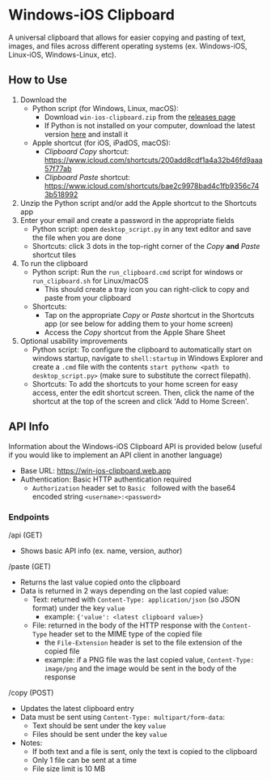 # Windows-iOS Clipboard

A universal clipboard that allows for easier copying and pasting of text, images, and files across different operating systems (ex. Windows-iOS, Linux-iOS, Windows-Linux, etc).

## How to Use
1. Download the
   - Python script (for Windows, Linux, macOS):
     - Download ```win-ios-clipboard.zip``` from the [releases page](https://github.com/jonathanjma/windows-ios-clipboard/releases/latest)
     - If Python is not installed on your computer, download the latest version [here](https://www.python.org/downloads/) and install it
   - Apple shortcut (for iOS, iPadOS, macOS):
     - _Clipboard Copy_ shortcut: https://www.icloud.com/shortcuts/200add8cdf1a4a32b46fd9aaa57f77ab
     - _Clipboard Paste_ shortcut: https://www.icloud.com/shortcuts/bae2c9978bad4c1fb9356c743b518992
2. Unzip the Python script and/or add the Apple shortcut to the Shortcuts app
3. Enter your email and create a password in the appropriate fields
   - Python script: open ```desktop_script.py``` in any text editor and save the file when you are done
   - Shortcuts: click 3 dots in the top-right corner of the _Copy_ **and** _Paste_ shortcut tiles
4. To run the clipboard
   - Python script: Run the ```run_clipboard.cmd``` script for windows or ```run_clipboard.sh``` for Linux/macOS
     - This should create a tray icon you can right-click to copy and paste from your clipboard
   - Shortcuts: 
     - Tap on the appropriate _Copy_ or _Paste_ shortcut in the Shortcuts app (or see below for adding them to your home screen)
     - Access the _Copy_ shortcut from the Apple Share Sheet
5. Optional usability improvements
   - Python script: To configure the clipboard to automatically start on windows startup, navigate to ```shell:startup``` in Windows Explorer
     and create a ```.cmd``` file with the contents ```start pythonw <path to desktop_script.py>``` (make sure to substitute the correct filepath).
   - Shortcuts: To add the shortcuts to your home screen for easy access, enter the edit shortcut screen. 
     Then, click the name of the shortcut at the top of the screen and click 'Add to Home Screen'.

## API Info
Information about the Windows-iOS Clipboard API is provided below 
(useful if you would like to implement an API client in another language)

- Base URL: https://win-ios-clipboard.web.app
- Authentication: Basic HTTP authentication required 
  - ```Authorization``` header set to ```Basic ``` followed with the base64 encoded string ```<username>:<password>```

### Endpoints
/api (GET)
- Shows basic API info (ex. name, version, author)

/paste (GET)
- Returns the last value copied onto the clipboard
- Data is returned in 2 ways depending on the last copied value:
  - Text: returned with ```Content-Type: application/json``` (so JSON format) under the key ```value```
    - example: ```{'value': <latest clipboard value>}```
  - File: returned in the body of the HTTP response with the ```Content-Type``` header set to the MIME type of the copied file
    - the ```File-Extension``` header is set to the file extension of the copied file
    - example: if a PNG file was the last copied value, ```Content-Type: image/png``` and the image would be sent in the body of the response

/copy (POST)
- Updates the latest clipboard entry
- Data must be sent using ```Content-Type: multipart/form-data```:
  - Text should be sent under the key ```value```
  - Files should be sent under the key ```value```
- Notes:
  - If both text and a file is sent, only the text is copied to the clipboard
  - Only 1 file can be sent at a time
  - File size limit is 10 MB

